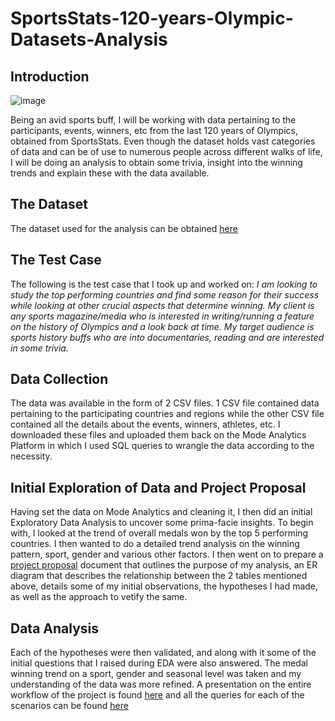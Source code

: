 # SportsStats-120-years-Olympic-Datasets-Analysis

## Introduction

![image](https://user-images.githubusercontent.com/67182983/120374805-a2fc6680-c337-11eb-929d-1b167a253690.png)

Being an avid sports buff, I will be working with data pertaining to the participants, events, winners, etc from the last 120 years of Olympics, obtained from SportsStats. Even though the dataset holds vast categories of data and can be of use to numerous people across different walks of life, I will be doing an analysis to obtain some trivia, insight into the winning trends and explain these with the data available.

## The Dataset

The dataset used for the analysis can be obtained [here](https://www.dropbox.com/sh/0wqw8fmiwrzr8ef/AABQijjQM522INXX1FCdamzma?dl=0)

## The Test Case

The following is the test case that I took up and worked on: _I am looking to study the top performing countries and find some reason for their success while looking at other crucial aspects that determine winning. My client is any sports magazine/media who is interested in writing/running a feature on the history of Olympics and a look back at time. My target audience is sports history buffs who are into documentaries, reading and are interested in some trivia._

## Data Collection

The data was available in the form of 2 CSV files. 1 CSV file contained data pertaining to the participating countries and regions while the other CSV file contained all the details about the events, winners, athletes, etc. I downloaded these files and uploaded them back on the Mode Analytics Platform in which I used SQL queries to wrangle the data according to the necessity.

## Initial Exploration of Data and Project Proposal

Having set the data on Mode Analytics and cleaning it, I then did an initial Exploratory Data Analysis to uncover some prima-facie insights. To begin with, I looked at the trend of overall medals won by the top 5 performing countries. I then wanted to do a detailed trend analysis on the winning pattern, sport, gender and various other factors. I then went on to prepare a [project proposal](https://github.com/suriyaram38/SportsStats-120-years-Olympic-Datasets-Analysis/blob/0f5201cf1ba079dc0d65595e88868254e451a834/Project%20Proposal-%20SportsStats%20Olympic%20Dataset.pdf) document that outlines the purpose of my analysis, an ER diagram that describes the relationship between the 2 tables mentioned above, details some of my initial observations, the hypotheses I had made, as well as the approach to vetify the same.

## Data Analysis

Each of the hypotheses were then validated, and along with it some of the initial questions that I raised during EDA were also answered. The medal winning trend on a sport, gender and seasonal level was taken and my understanding of the data was more refined. A presentation on the entire workflow of the project is found [here](https://github.com/suriyaram38/SportsStats-120-years-Olympic-Datasets-Analysis/blob/4b2dbf8cabd78b55d430e0ec2404de4a2faa8e3a/Final%20Presentation-%20SportsStats%20Dataset%20Analytics.pdf) and all the queries for each of the scenarios can be found [here](https://github.com/suriyaram38/SportsStats-120-years-Olympic-Datasets-Analysis/blob/1308a44e939e77cb2eec17ded6d97fd18a091e32/SQL%20Syntax-%20Data%20Analysis)
